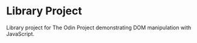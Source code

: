# Library Project

Library project for The Odin Project demonstrating DOM manipulation with JavaScript.
